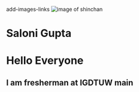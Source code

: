  add-images-links
![image of shinchan](https://wallpapercave.com/wp/wp7015117.png)
# Saloni Gupta <h1>Hello Everyone
<h2>I am fresherman at IGDTUW
main
